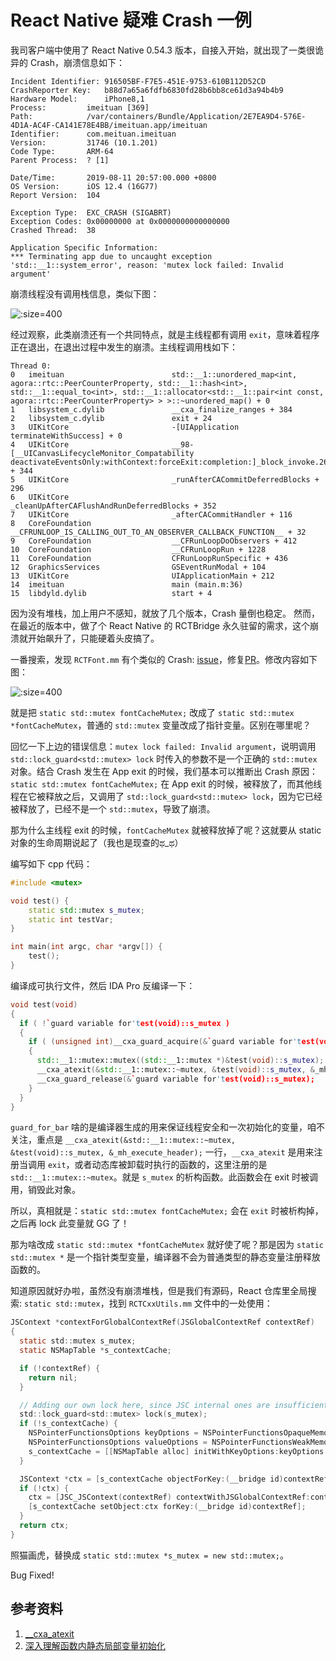 # React Native 疑难 Crash 一例

我司客户端中使用了 React Native 0.54.3 版本，自接入开始，就出现了一类很诡异的 Crash，崩溃信息如下：

<!--more-->

```
Incident Identifier: 916505BF-F7E5-451E-9753-610B112D52CD
CrashReporter Key:   b88d7a65a6fdfb6830fd28b6bb8ce61d3a94b4b9
Hardware Model:      iPhone8,1
Process:         imeituan [369]
Path:            /var/containers/Bundle/Application/2E7EA9D4-576E-4D1A-AC4F-CA141E78E4BB/imeituan.app/imeituan
Identifier:      com.meituan.imeituan
Version:         31746 (10.1.201)
Code Type:       ARM-64
Parent Process:  ? [1]

Date/Time:       2019-08-11 20:57:00.000 +0800
OS Version:      iOS 12.4 (16G77)
Report Version:  104

Exception Type:  EXC_CRASH (SIGABRT)
Exception Codes: 0x00000000 at 0x0000000000000000
Crashed Thread:  38

Application Specific Information:
*** Terminating app due to uncaught exception 'std::__1::system_error', reason: 'mutex lock failed: Invalid argument'
```

崩溃线程没有调用栈信息，类似下图：

![](https://i.loli.net/2019/08/13/BUi4wILt6MKRN2j.jpg ':size=400')

经过观察，此类崩溃还有一个共同特点，就是主线程都有调用 `exit`，意味着程序正在退出，在退出过程中发生的崩溃。主线程调用栈如下：

```
Thread 0:
0   imeituan                        std::__1::unordered_map<int, agora::rtc::PeerCounterProperty, std::__1::hash<int>, std::__1::equal_to<int>, std::__1::allocator<std::__1::pair<int const, agora::rtc::PeerCounterProperty> > >::~unordered_map() + 0
1   libsystem_c.dylib               __cxa_finalize_ranges + 384
2   libsystem_c.dylib               exit + 24
3   UIKitCore                       -[UIApplication terminateWithSuccess] + 0
4   UIKitCore                       __98-[__UICanvasLifecycleMonitor_Compatability deactivateEventsOnly:withContext:forceExit:completion:]_block_invoke.261 + 344
5   UIKitCore                       _runAfterCACommitDeferredBlocks + 296
6   UIKitCore                       _cleanUpAfterCAFlushAndRunDeferredBlocks + 352
7   UIKitCore                       _afterCACommitHandler + 116
8   CoreFoundation                  __CFRUNLOOP_IS_CALLING_OUT_TO_AN_OBSERVER_CALLBACK_FUNCTION__ + 32
9   CoreFoundation                  __CFRunLoopDoObservers + 412
10  CoreFoundation                  __CFRunLoopRun + 1228
11  CoreFoundation                  CFRunLoopRunSpecific + 436
12  GraphicsServices                GSEventRunModal + 104
13  UIKitCore                       UIApplicationMain + 212
14  imeituan                        main (main.m:36)
15  libdyld.dylib                   start + 4
```

因为没有堆栈，加上用户不感知，就放了几个版本，Crash 量倒也稳定。
然而，在最近的版本中，做了个 React Native 的 RCTBridge 永久驻留的需求，这个崩溃就开始飙升了，只能硬着头皮搞了。

一番搜索，发现 `RCTFont.mm` 有个类似的 Crash: [issue](https://github.com/facebook/react-native/issues/13588)，修复[PR](https://github.com/facebook/react-native/pull/22607/files)。修改内容如下图：

![](https://i.loli.net/2019/08/13/SmBwNZrKGaPCA5J.jpg ':size=400')

就是把 `static std::mutex fontCacheMutex;` 改成了 `static std::mutex *fontCacheMutex`，普通的 `std::mutex` 变量改成了指针变量。区别在哪里呢？

回忆一下上边的错误信息：`mutex lock failed: Invalid argument`，说明调用 `std::lock_guard<std::mutex> lock` 时传入的参数不是一个正确的 `std::mutex` 对象。结合 Crash 发生在 App  exit 的时候，我们基本可以推断出 Crash 原因： `static std::mutex fontCacheMutex;` 在 App exit 的时候，被释放了，而其他线程在它被释放之后，又调用了 `std::lock_guard<std::mutex> lock`，因为它已经被释放了，已经不是一个 `std::mutex`，导致了崩溃。

那为什么主线程 exit 的时候，`fontCacheMutex` 就被释放掉了呢？这就要从 static 对象的生命周期说起了（我也是现查的ಥ_ಥ）

编写如下 cpp 代码：

```cpp
#include <mutex>

void test() {
    static std::mutex s_mutex;
    static int testVar;
}

int main(int argc, char *argv[]) {
    test();
}
```

编译成可执行文件，然后 IDA Pro 反编译一下：

```cpp
void test(void)
{
  if ( !`guard variable for'test(void)::s_mutex )
  {
    if ( (unsigned int)__cxa_guard_acquire(&`guard variable for'test(void)::s_mutex) )
    {
      std::__1::mutex::mutex((std::__1::mutex *)&test(void)::s_mutex);
      __cxa_atexit(&std::__1::mutex::~mutex, &test(void)::s_mutex, &_mh_execute_header);
      __cxa_guard_release(&`guard variable for'test(void)::s_mutex);
    }
  }
}
```

`guard_for_bar` 啥的是编译器生成的用来保证线程安全和一次初始化的变量，咱不关注，重点是 `__cxa_atexit(&std::__1::mutex::~mutex, &test(void)::s_mutex, &_mh_execute_header);` 一行，`__cxa_atexit` 是用来注册当调用 `exit`，或者动态库被卸载时执行的函数的，这里注册的是 `std::__1::mutex::~mutex`。就是 `s_mutex` 的析构函数。此函数会在 exit 时被调用，销毁此对象。

所以，真相就是：`static std::mutex fontCacheMutex;` 会在 `exit` 时被析构掉，之后再 lock 此变量就 GG 了！

那为啥改成 `static std::mutex *fontCacheMutex` 就好使了呢？那是因为 `static std::mutex *` 是一个指针类型变量，编译器不会为普通类型的静态变量注册释放函数的。

知道原因就好办啦，虽然没有崩溃堆栈，但是我们有源码，React 仓库里全局搜索: `static std::mutex`，找到 `RCTCxxUtils.mm` 文件中的一处使用：

```objectivec
JSContext *contextForGlobalContextRef(JSGlobalContextRef contextRef)
{
  static std::mutex s_mutex;
  static NSMapTable *s_contextCache;

  if (!contextRef) {
    return nil;
  }

  // Adding our own lock here, since JSC internal ones are insufficient
  std::lock_guard<std::mutex> lock(s_mutex);
  if (!s_contextCache) {
    NSPointerFunctionsOptions keyOptions = NSPointerFunctionsOpaqueMemory | NSPointerFunctionsOpaquePersonality;
    NSPointerFunctionsOptions valueOptions = NSPointerFunctionsWeakMemory | NSPointerFunctionsObjectPersonality;
    s_contextCache = [[NSMapTable alloc] initWithKeyOptions:keyOptions valueOptions:valueOptions capacity:0];
  }

  JSContext *ctx = [s_contextCache objectForKey:(__bridge id)contextRef];
  if (!ctx) {
    ctx = [JSC_JSContext(contextRef) contextWithJSGlobalContextRef:contextRef];
    [s_contextCache setObject:ctx forKey:(__bridge id)contextRef];
  }
  return ctx;
}
```

照猫画虎，替换成 `static std::mutex *s_mutex = new std::mutex;`。

Bug Fixed!

## 参考资料

1. [__cxa_atexit](http://refspecs.linuxbase.org/LSB_3.0.0/LSB-PDA/LSB-PDA/baselib---cxa-atexit.html)
2. [深入理解函数内静态局部变量初始化](https://www.cnblogs.com/william-cheung/p/4831085.html)
